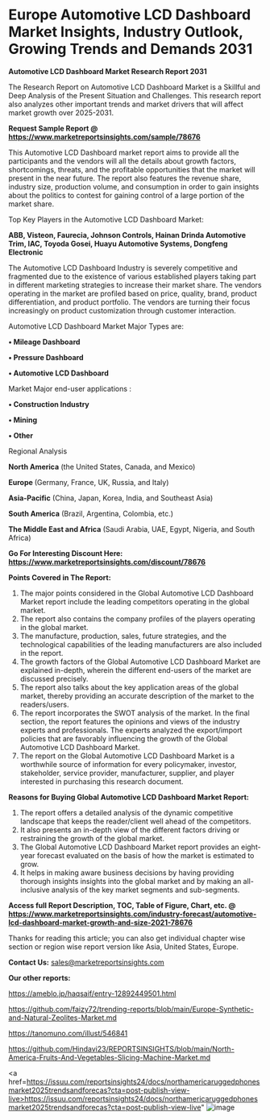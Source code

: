 # Europe Automotive LCD Dashboard Market Insights, Industry Outlook, Growing Trends and Demands 2031

<strong>Automotive LCD Dashboard Market Research Report 2031</strong>

The Research Report on Automotive LCD Dashboard Market is a Skillful and Deep Analysis of the Present Situation and Challenges. This research report also analyzes other important trends and market drivers that will affect market growth over 2025-2031.

<strong>Request Sample Report @ <a href=https://www.marketreportsinsights.com/sample/78676>https://www.marketreportsinsights.com/sample/78676</a></strong>

This Automotive LCD Dashboard market report aims to provide all the participants and the vendors will all the details about growth factors, shortcomings, threats, and the profitable opportunities that the market will present in the near future. The report also features the revenue share, industry size, production volume, and consumption in order to gain insights about the politics to contest for gaining control of a large portion of the market share.

Top Key Players in the Automotive LCD Dashboard Market:

<strong>ABB, Visteon, Faurecia, Johnson Controls, Hainan Drinda Automotive Trim, IAC, Toyoda Gosei, Huayu Automotive Systems, Dongfeng Electronic</strong>

The Automotive LCD Dashboard Industry is severely competitive and fragmented due to the existence of various established players taking part in different marketing strategies to increase their market share. The vendors operating in the market are profiled based on price, quality, brand, product differentiation, and product portfolio. The vendors are turning their focus increasingly on product customization through customer interaction.

Automotive LCD Dashboard Market Major Types are:

<strong>• Mileage Dashboard

• Pressure Dashboard

• Automotive LCD Dashboard</strong>

Market Major end-user applications :

<strong>• Construction Industry

• Mining

• Other</strong>

Regional Analysis

</u><strong><b>North America</b></strong> (the United States, Canada, and Mexico)

<strong><b>Europe </b></strong>(Germany, France, UK, Russia, and Italy)

<strong><b>Asia-Pacific</b></strong> (China, Japan, Korea, India, and Southeast Asia)

<strong><b>South America</b></strong> (Brazil, Argentina, Colombia, etc.)

<strong><b>The Middle East and Africa</b></strong> (Saudi Arabia, UAE, Egypt, Nigeria, and South Africa)

<strong>Go For Interesting Discount Here: <a href=https://www.marketreportsinsights.com/discount/78676>https://www.marketreportsinsights.com/discount/78676</a></strong>

<strong>Points Covered in The Report:</strong>
<ol>
  <li>The major points considered in the Global Automotive LCD Dashboard Market report include the leading competitors operating in the global market.</li>
  <li>The report also contains the company profiles of the players operating in the global market.</li>
  <li>The manufacture, production, sales, future strategies, and the technological capabilities of the leading manufacturers are also included in the report.</li>
  <li>The growth factors of the Global Automotive LCD Dashboard Market are explained in-depth, wherein the different end-users of the market are discussed precisely.</li>
  <li>The report also talks about the key application areas of the global market, thereby providing an accurate description of the market to the readers/users.</li>
  <li>The report incorporates the SWOT analysis of the market. In the final section, the report features the opinions and views of the industry experts and professionals. The experts analyzed the export/import policies that are favorably influencing the growth of the Global Automotive LCD Dashboard Market.</li>
  <li>The report on the Global Automotive LCD Dashboard Market is a worthwhile source of information for every policymaker, investor, stakeholder, service provider, manufacturer, supplier, and player interested in purchasing this research document.</li>
</ol>
<strong>Reasons for Buying Global Automotive LCD Dashboard Market Report:</strong>

<ol>
  <li>The report offers a detailed analysis of the dynamic competitive landscape that keeps the reader/client well ahead of the competitors.</li>
  <li>It also presents an in-depth view of the different factors driving or restraining the growth of the global market.</li>
  <li>The Global Automotive LCD Dashboard Market report provides an eight-year forecast evaluated on the basis of how the market is estimated to grow.</li>
  <li>It helps in making aware business decisions by having providing thorough insights insights into the global market and by making an all-inclusive analysis of the key market segments and sub-segments.</li>
</ol>
<strong>Access full Report Description, TOC, Table of Figure, Chart, etc. @ <a href=https://www.marketreportsinsights.com/industry-forecast/automotive-lcd-dashboard-market-growth-and-size-2021-78676>https://www.marketreportsinsights.com/industry-forecast/automotive-lcd-dashboard-market-growth-and-size-2021-78676</a></strong>


Thanks for reading this article; you can also get individual chapter wise section or region wise report version like Asia, United States, Europe.

<strong>Contact Us:</strong>
sales@marketreportsinsights.com

<strong>Our other reports:</strong>

<a href=https://ameblo.jp/haqsaif/entry-12892449501.html>https://ameblo.jp/haqsaif/entry-12892449501.html</a>

<a href=https://github.com/faizy72/trending-reports/blob/main/Europe-Synthetic-and-Natural-Zeolites-Market.md>https://github.com/faizy72/trending-reports/blob/main/Europe-Synthetic-and-Natural-Zeolites-Market.md</a>

<a href=https://tanomuno.com/illust/546841>https://tanomuno.com/illust/546841</a>

<a href=https://github.com/Hindavi23/REPORTSINSIGHTS/blob/main/North-America-Fruits-And-Vegetables-Slicing-Machine-Market.md>https://github.com/Hindavi23/REPORTSINSIGHTS/blob/main/North-America-Fruits-And-Vegetables-Slicing-Machine-Market.md</a>

<a href=https://issuu.com/reportsinsights24/docs/northamericaruggedphonesmarket2025trendsandforecas?cta=post-publish-view-live>https://issuu.com/reportsinsights24/docs/northamericaruggedphonesmarket2025trendsandforecas?cta=post-publish-view-live</a>"
![image](https://github.com/user-attachments/assets/7018d011-30a7-4594-a0b7-bb5b54871da9)
